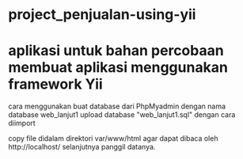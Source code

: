 # project_penjualan-using-yii
# aplikasi untuk bahan percobaan membuat aplikasi menggunakan framework Yii 

cara menggunakan 
buat database dari PhpMyadmin dengan nama database web_lanjut1
upload database "web_lanjut1.sql" dengan cara diimport

copy file didalam direktori 
var/www/html agar dapat dibaca oleh http://localhost/
selanjutnya panggil datanya.
